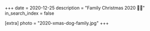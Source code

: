 +++
date = 2020-12-25
description = "Family Christmas 2020 🎄🎅"
in_search_index = false

[extra]
photo = "2020-xmas-dog-family.jpg"
+++
